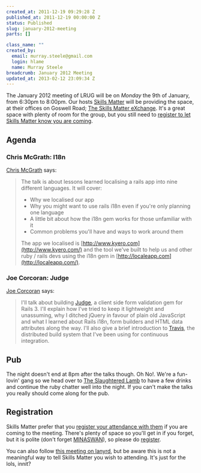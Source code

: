 ```yaml
--- 
created_at: 2011-12-19 09:29:28 Z
published_at: 2011-12-19 00:00:00 Z
status: Published
slug: january-2012-meeting
parts: []

class_name: ""
created_by: 
  email: murray.steele@gmail.com
  login: hlame
  name: Murray Steele
breadcrumb: January 2012 Meeting
updated_at: 2013-02-12 23:09:34 Z
---
```


The January 2012 meeting of LRUG will be on *Monday* the 9th of January, from 6:30pm to 8:00pm.  Our hosts [Skills Matter](http://skillsmatter.com/) will be providing the space, at their offices on Goswell Road; [The Skills Matter eXchange](http://skillsmatter.com/location-details/design-architecture/484/96).  It's a great space with plenty of room for the group, but you still need to <a href="#jan12registration">register to let Skills Matter know you are coming</a>.

Agenda
------

### Chris McGrath: I18n

[Chris McGrath](https://twitter.com/chrismcg) says:

> The talk is about lessons learned localising a rails app into nine
> different languages. It will cover:
>
> * Why we localised our app
> * Why you might want to use rails i18n even if you're only planning one language
> * A little bit about how the i18n gem works for those unfamiliar with it
> * Common problems you'll have and ways to work around them
> 
> The app we localised is [http://www.kyero.com](http://www.kyero.com/) and the
> tool we've built to help us and other ruby / rails devs using the i18n gem 
> in [http://localeapp.com](http://localeapp.com/).

### Joe Corcoran: Judge

[Joe Corcoran](http://blog.joecorcoran.co.uk/) says:

> I'll talk about building [Judge](https://github.com/joecorcoran/judge), a client side form validation gem for
> Rails 3.  I'll explain how I've tried to keep it lightweight and 
> unassuming, why I ditched jQuery in favour of plain old JavaScript and
> what I learned about Rails i18n, form builders and HTML data 
> attributes along the way.  I'll also give a brief introduction to
> [Travis](http://travis-ci.org/), the distributed build system that I've been using for 
> continuous integration.

Pub
---

The night doesn't end at 8pm after the talks though.  Oh No!.  We're a fun-lovin' gang so we head over to [The Slaughtered Lamb](http://www.theslaughteredlambpub.com/) to have a few drinks and continue the ruby chatter well into the night.  If you can't make the talks you really should come along for the pub.

Registration <a name="jan12registration">&nbsp;</a>
---------------------------------------------------

Skills Matter prefer that you [register your attendance with them](http://skillsmatter.com/event-details/home/lrug-january-2012) if you are coming to the meeting.  There's plenty of space so you'll get in if you forget, but it is polite (don't forget [MINASWAN](http://oreilly.com/ruby/excerpts/ruby-learning-rails/ruby-glossary.html#I_indexterm_d1e32036)), so please do [register](http://skillsmatter.com/event-details/home/lrug-january-2012).

You can also follow [this meeting on lanyrd](http://lanyrd.com/2012/lrug-january/), but be aware this is not a meaningful way to tell Skills Matter you wish to attending.  It's just for the lols, innit?
